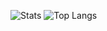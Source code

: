 ![Stats](https://github-readme-stats.vercel.app/api?username=halokodein&title_color=246bce&text_color=ffffff&bg_color=000000&include_all_commits=true&hide_border=true&hide_title=true)
![Top Langs](https://github-readme-stats.vercel.app/api/top-langs/?username=halokodein&layout=compact&title_color=246bce&text_color=ffffff&bg_color=000000&hide_border=true)
